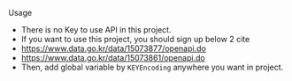 

Usage 
- There is no Key to use API in this project. 
- If you want to use this project, you should sign up below 2 cite 
- https://www.data.go.kr/data/15073877/openapi.do 
- https://www.data.go.kr/data/15073861/openapi.do
- Then, add global variable by `KEYEncoding` anywhere you want in project. 


